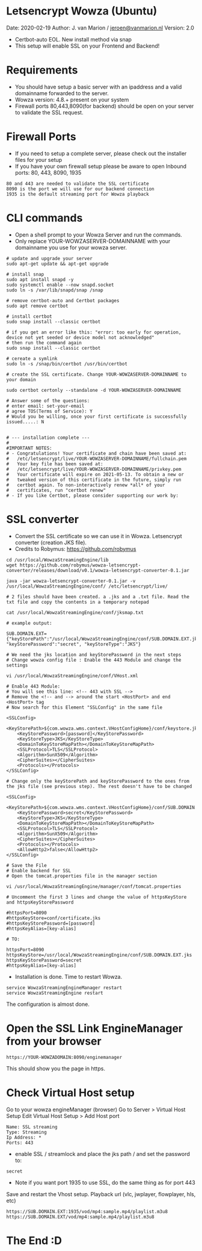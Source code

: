 # Letsencrypt Wowza (Ubuntu) 
Date: 2020-02-19
Author: J. van Marion / jeroen@vanmarion.nl
Version: 2.0
- Certbot-auto EOL. New install method via snap
- This setup will enable SSL on your Frontend and Backend!

# Requirements
- You should have setup a basic server with an ipaddress and a valid domainname forwarded to the server. 
- Wowza version: 4.8.+ present on your system
- Firewall ports 80,443,8090(for backend) should be open on your server to validate the SSL request. 

# Firewall Ports
- If you need to setup a complete server, please check out the installer files for your setup
- If you have your own firewall setup please be aware to open Inbound ports: 80, 443, 8090, 1935
```
80 and 443 are needed to validate the SSL certificate
8090 is the port we will use for our backend connection
1935 is the default streaming port for Wowza playback
```
  
# CLI commands
- Open a shell prompt to your Wowza Server and run the commands. 
- Only replace YOUR-WOWZASERVER-DOMAINNAME with your domainname you use for your wowza server. 
```
# update and upgrade your server
sudo apt-get update && apt-get upgrade

# install snap
sudo apt install snapd -y
sudo systemctl enable --now snapd.socket
sudo ln -s /var/lib/snapd/snap /snap

# remove certbot-auto and Certbot packages
sudo apt remove certbot

# install certbot
sudo snap install --classic certbot

# if you get an error like this: "error: too early for operation, device not yet seeded or device model not acknowledged"
# then run the command again
sudo snap install --classic certbot

# cereate a symlink
sudo ln -s /snap/bin/certbot /usr/bin/certbot

# create the SSL certificate. Change YOUR-WOWZASERVER-DOMAINNAME to your domain

sudo certbot certonly --standalone -d YOUR-WOWZASERVER-DOMAINNAME

# Answer some of the questions:
# enter email: set-your-email
# agree TOS(Terms of Service): Y
# Would you be willing, once your first certificate is successfully issued.....: N


# --- installation complete ---
# 
#IMPORTANT NOTES:
# - Congratulations! Your certificate and chain have been saved at:
#   /etc/letsencrypt/live/YOUR-WOWZASERVER-DOMAINNAME/fullchain.pem
#   Your key file has been saved at:
#   /etc/letsencrypt/live/YOUR-WOWZASERVER-DOMAINNAME/privkey.pem
#   Your certificate will expire on 2021-05-13. To obtain a new or
#   tweaked version of this certificate in the future, simply run
#   certbot again. To non-interactively renew *all* of your
#   certificates, run "certbot renew"
# - If you like Certbot, please consider supporting our work by:

```
# SSL converter 
- Convert the SSL certificate so we can use it in Wowza. Letsencrypt converter (creation JKS file). 
- Credits to Robymus: https://github.com/robymus

```
cd /usr/local/WowzaStreamingEngine/lib 
wget https://github.com/robymus/wowza-letsencrypt-converter/releases/download/v0.1/wowza-letsencrypt-converter-0.1.jar

java -jar wowza-letsencrypt-converter-0.1.jar -v /usr/local/WowzaStreamingEngine/conf/ /etc/letsencrypt/live/

# 2 files should have been created. a .jks and a .txt file. Read the txt file and copy the contents in a temporary notepad

cat /usr/local/WowzaStreamingEngine/conf/jksmap.txt

# example output: 

SUB.DOMAIN.EXT={"keyStorePath":"/usr/local/WowzaStreamingEngine/conf/SUB.DOMAIN.EXT.jks", "keyStorePassword":"secret", "keyStoreType":"JKS"}

# We need the jks location and keyStorePassword in the next steps
# Change wowza config file : Enable the 443 Module and change the settings

vi /usr/local/WowzaStreamingEngine/conf/VHost.xml

# Enable 443 Module:
# You will see this line: <!-- 443 with SSL -->
# Remove the <!-- and --> around the start <HostPort> and end <HostPort> tag
# Now search for this Element "SSLConfig" in the same file 

<SSLConfig>
    <KeyStorePath>${com.wowza.wms.context.VHostConfigHome}/conf/keystore.jks</KeyStorePath>
    <KeyStorePassword>[password]</KeyStorePassword>
    <KeyStoreType>JKS</KeyStoreType>
    <DomainToKeyStoreMapPath></DomainToKeyStoreMapPath>
    <SSLProtocol>TLS</SSLProtocol>
    <Algorithm>SunX509</Algorithm>
    <CipherSuites></CipherSuites>
    <Protocols></Protocols>
</SSLConfig>

# Change only the keyStorePath and keyStorePassword to the ones from the jks file (see previous step). The rest doesn't have to be changed

<SSLConfig>
    <KeyStorePath>${com.wowza.wms.context.VHostConfigHome}/conf/SUB.DOMAIN.EXT.jks</KeyStorePath>
    <KeyStorePassword>secret</KeyStorePassword>
    <KeyStoreType>JKS</KeyStoreType>
    <DomainToKeyStoreMapPath></DomainToKeyStoreMapPath>
    <SSLProtocol>TLS</SSLProtocol>
    <Algorithm>SunX509</Algorithm>
    <CipherSuites></CipherSuites>
    <Protocols></Protocols>
    <AllowHttp2>false</AllowHttp2>
</SSLConfig>

# Save the File
# Enable backend for SSL 
# Open the tomcat.properties file in the manager section

vi /usr/local/WowzaStreamingEngine/manager/conf/tomcat.properties

# Uncomment the first 3 lines and change the value of httpsKeyStore and httpsKeyStorePassword

#httpsPort=8090
#httpsKeyStore=conf/certificate.jks
#httpsKeyStorePassword=[password]
#httpsKeyAlias=[key-alias]

# TO:

httpsPort=8090
httpsKeyStore=/usr/local/WowzaStreamingEngine/conf/SUB.DOMAIN.EXT.jks
httpsKeyStorePassword=secret
#httpsKeyAlias=[key-alias]
```
- Installation is done. Time to restart Wowza.
```
service WowzaStreamingEngineManager restart
service WowzaStreamingEngine restart
```
The configuration is almost done.
# Open the SSL Link EngineManager from your browser
```
https://YOUR-WOWZADOMAIN:8090/enginemanager
```
This should show you the page in https.

# Check Virtual Host setup
Go to your wowza engineManager (browser)
Go to Server > Virtual Host Setup
Edit Virtual Host Setup > Add Host port
```
Name: SSL streaming
Type: Streaming
Ip Address: *
Ports: 443
```
- enable SSL / streamlock and place the jks path / and set the password to: 
```
secret
```
- Note if you want port 1935 to use SSL, do the same thing as for port 443

Save and restart the Vhost setup. 
Playback url (vlc, jwplayer, flowplayer, hls, etc)
```
https://SUB.DOMAIN.EXT:1935/vod/mp4:sample.mp4/playlist.m3u8
https://SUB.DOMAIN.EXT/vod/mp4:sample.mp4/playlist.m3u8
```

# The End :D
